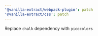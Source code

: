 ```yaml
---
'@vanilla-extract/webpack-plugin': patch
'@vanilla-extract/css': patch
---
```


Replace `chalk` dependency with `picocolors`
